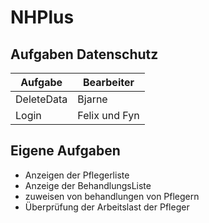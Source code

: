 # NHPlus

## Aufgaben Datenschutz

| Aufgabe        | Bearbeiter      |
| ------- | ------------------ |
| DeleteData | Bjarne |
| Login | Felix und Fyn |



## Eigene Aufgaben




- Anzeigen der Pflegerliste
- Anzeige der BehandlungsListe
- zuweisen von behandlungen von Pflegern
- Überprüfung der Arbeitslast der Pfleger
